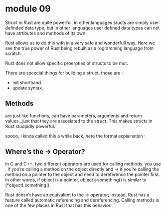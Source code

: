# module 09

Struct in Rust are quite powerful, in other languages sructs are simply user definded data type,
but in other languages user defined data types can not have atrtibutes and methods of its own.

Rust allows us to do this with in a very safe and wonderfull way. Here we see the true power of
Rust being rebuilt as a rogramming language from scratch.

Rust does not allow specific proerpties of structs to be mut.

There are spcecial things for building a struct, those are : 
- init shorthand
- update syntax.

## Methods 

are just like functions, can have parameters, arguments and return values...just that they are 
assosiated to the struct. This makes structs in Rust studpidly powerful.

soooo, I kinda called this a while back, here the formal explaination : 

## Where’s the -> Operator?

In C and C++, two different operators are used for calling methods: you use . if you’re calling a method on the object directly and -> if you’re calling the method on a pointer to the object and need to dereference the pointer first. In other words, if object is a pointer, object->something() is similar to (*object).something().

Rust doesn’t have an equivalent to the -> operator; instead, Rust has a feature called automatic referencing and dereferencing. Calling methods is one of the few places in Rust that has this behavior.
